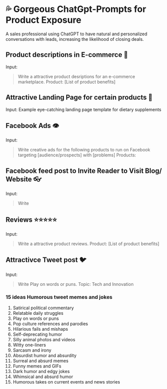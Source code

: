 # 💦 Gorgeous ChatGpt-Prompts for Product Exposure
A sales professional using ChatGPT to have natural and personalized conversations with leads, increasing the likelihood of closing deals.

## Product descriptions in E-commerce 🥀
Input:
> Write a attractive product desriptions for an e-commerce marketplace. 
Product: 
[List of product benefits]

## Attractive Landing Page for certain products 🌷
Input: Example eye-catching landing page template for dietary supplements 

## Facebook Ads 👁
Input: 
>Write creative ads for the following products to run on Facebook targeting [audience/prospects] with [problems]
Products:


## Facebook feed post to Invite Reader to Visit Blog/ Website 👓
Input:
>Write 

## Reviews ⭐️⭐️⭐️⭐️⭐️
Input:
>Write a attractive product reviews. 
Product: 
[List of product benefits]

## Attractivce Tweet post 🐦
Input:
>Write Play on words or puns.
Topic: Tech and Innovation

### 15 ideas Humorous tweet memes and jokes 

1. Satirical political commentary
2. Relatable daily struggles
3. Play on words or puns
4. Pop culture references and parodies
5. Hilarious fails and mishaps
6. Self-deprecating humor
6. Silly animal photos and videos
7. Witty one-liners
8. Sarcasm and irony
9. Absurdist humor and absurdity
10. Surreal and absurd memes
11. Funny memes and GIFs
12. Dark humor and edgy jokes
13. Whimsical and absurd humor
14. Humorous takes on current events and news stories

